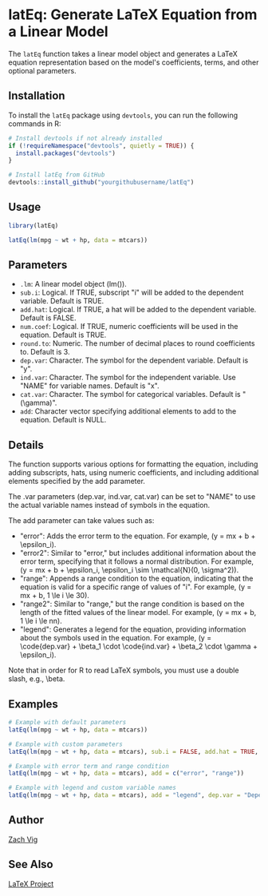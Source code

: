 # latEq: Generate LaTeX Equation from a Linear Model

The `latEq` function takes a linear model object and generates a LaTeX equation representation based on the model's coefficients, terms, and other optional parameters.

## Installation

To install the `latEq` package using `devtools`, you can run the following commands in R:

```R
# Install devtools if not already installed
if (!requireNamespace("devtools", quietly = TRUE)) {
  install.packages("devtools")
}

# Install latEq from GitHub
devtools::install_github("yourgithubusername/latEq")
```

## Usage

```R
library(latEq)

latEq(lm(mpg ~ wt + hp, data = mtcars))
```

## Parameters

- `.lm`: A linear model object (lm()).
- `sub.i`: Logical. If TRUE, subscript "i" will be added to the dependent variable. Default is TRUE.
- `add.hat`: Logical. If TRUE, a hat will be added to the dependent variable. Default is FALSE.
- `num.coef`: Logical. If TRUE, numeric coefficients will be used in the equation. Default is TRUE.
- `round.to`: Numeric. The number of decimal places to round coefficients to. Default is 3.
- `dep.var`: Character. The symbol for the dependent variable. Default is "y".
- `ind.var`: Character. The symbol for the independent variable. Use "NAME" for variable names. Default is "x".
- `cat.var`: Character. The symbol for categorical variables. Default is "\(\gamma\)".
- `add`: Character vector specifying additional elements to add to the equation. Default is NULL.

## Details

The function supports various options for formatting the equation, including adding subscripts, hats, using numeric coefficients, and including additional elements specified by the add parameter.

The .var parameters (dep.var, ind.var, cat.var) can be set to "NAME" to use the actual variable names instead of symbols in the equation.

The add parameter can take values such as:
- "error": Adds the error term to the equation. For example, \(y = mx + b + \epsilon_i\).
- "error2": Similar to "error," but includes additional information about the error term, specifying that it follows a normal distribution. For example, \(y = mx + b + \epsilon_i, \epsilon_i \sim \mathcal{N}(0, \sigma^2)\).
- "range": Appends a range condition to the equation, indicating that the equation is valid for a specific range of values of "i". For example, \(y = mx + b, 1 \le i \le 30\).
- "range2": Similar to "range," but the range condition is based on the length of the fitted values of the linear model. For example, \(y = mx + b, 1 \le i \le nn\).
- "legend": Generates a legend for the equation, providing information about the symbols used in the equation. For example, \(y = \code{dep.var} + \beta_1 \cdot \code{ind.var} + \beta_2 \cdot \gamma + \epsilon_i\).

Note that in order for R to read LaTeX symbols, you must use a double slash, e.g., \\beta.

## Examples

```R
# Example with default parameters
latEq(lm(mpg ~ wt + hp, data = mtcars))

# Example with custom parameters
latEq(lm(mpg ~ wt + hp, data = mtcars), sub.i = FALSE, add.hat = TRUE, num.coef = FALSE, dep.var = "y", ind.var = "NAME", cat.var = "\\beta")

# Example with error term and range condition
latEq(lm(mpg ~ wt + hp, data = mtcars), add = c("error", "range"))

# Example with legend and custom variable names
latEq(lm(mpg ~ wt + hp, data = mtcars), add = "legend", dep.var = "Dependent", ind.var = "Independent", cat.var = "Category")
```

## Author

[Zach Vig](https://github.com/zacharyvig)

## See Also

[LaTeX Project](https://www.latex-project.org/)
